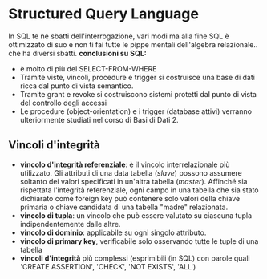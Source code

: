 # Structured Query Language 

In SQL te ne sbatti dell'interrogazione, vari modi ma alla fine SQL è ottimizzato di suo e non ti fai tutte le pippe mentali dell'algebra relazionale.. che ha diversi sbatti. 
**conclusioni su SQL:** 

- è molto di più del SELECT-FROM-WHERE
- Tramite viste, vincoli, procedure e trigger si costruisce una base di dati ricca dal punto di vista semantico. 
- Tramite grant e revoke si costruiscono sistemi protetti dal punto di vista del controllo degli accessi
- Le procedure (object-orientation) e i trigger (database attivi) verranno ulteriormente studiati nel corso di Basi di Dati 2.


## Vincoli d'integrità 

- **vincolo d'integrità referenziale**: è il vincolo interrelazionale più utilizzato. Gli attributi di una data tabella (_slave_) possono assumere soltanto dei valori specificati in un'altra tabella (_master_). Affinché sia rispettata l'integrità referenziale, ogni campo in una tabella che sia stato dichiarato come foreign key può contenere solo valori della chiave primaria o chiave candidata di una tabella "madre" relazionata.
- **vincolo di tupla**: un vincolo che può essere valutato su ciascuna tupla indipendentemente dalle altre. 
- **vincolo di dominio**: applicabile su ogni singolo attributo.
- **vincolo di primary key**, verificabile solo osservando tutte le tuple di una tabella
-  **vincoli d'integrità** più complessi (esprimibili (in SQL) con parole quali 'CREATE ASSERTION', 'CHECK', 'NOT EXISTS', 'ALL')